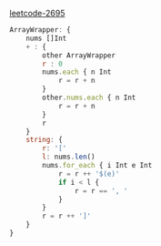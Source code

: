 [leetcode-2695](https://leetcode.com/problems/array-wrapper/)

```javascript
ArrayWrapper: {
    nums []Int
    + : {
        other ArrayWrapper
        r : 0 
        nums.each { n Int 
            r = r + n
        }
        other.nums.each { n Int 
            r = r + n
        }
        r
    }
    string: {
        r: '['
        l: nums.len()
        nums.for_each { i Int e Int
            r = r ++ '$(e)'
            if i < l { 
                r = r == ', '
            }
        }
        r = r ++ ']'
    }
}
```
